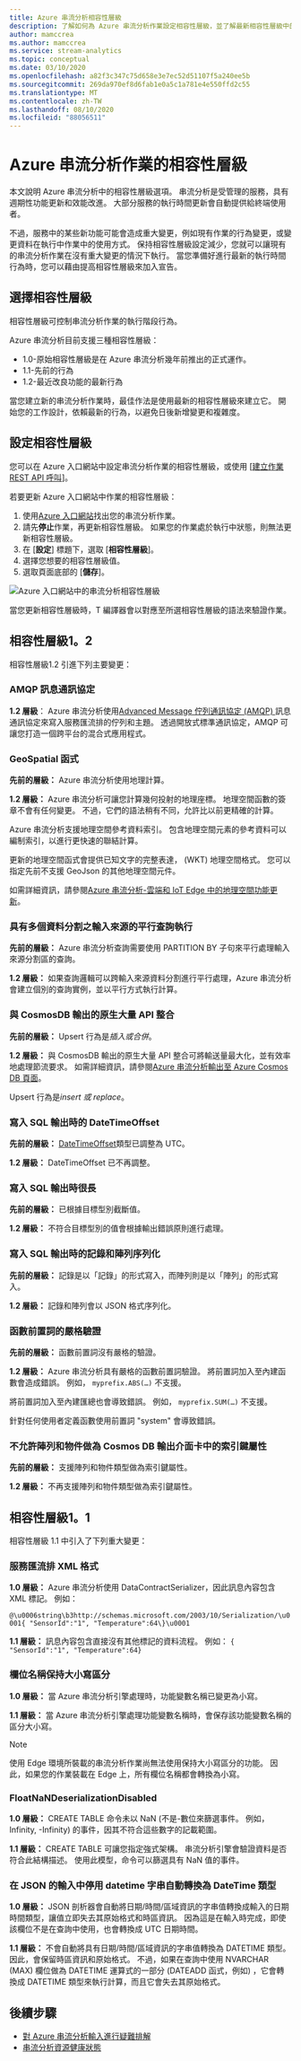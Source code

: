 ```yaml
---
title: Azure 串流分析相容性層級
description: 了解如何為 Azure 串流分析作業設定相容性層級，並了解最新相容性層級中的重大變更
author: mamccrea
ms.author: mamccrea
ms.service: stream-analytics
ms.topic: conceptual
ms.date: 03/10/2020
ms.openlocfilehash: a82f3c347c75d658e3e7ec52d51107f5a240ee5b
ms.sourcegitcommit: 269da970ef8d6fab1e0a5c1a781e4e550ffd2c55
ms.translationtype: MT
ms.contentlocale: zh-TW
ms.lasthandoff: 08/10/2020
ms.locfileid: "88056511"
---
```

# <a name="compatibility-level-for-azure-stream-analytics-jobs"></a>Azure 串流分析作業的相容性層級

本文說明 Azure 串流分析中的相容性層級選項。 串流分析是受管理的服務，具有週期性功能更新和效能改進。 大部分服務的執行時間更新會自動提供給終端使用者。 

不過，服務中的某些新功能可能會造成重大變更，例如現有作業的行為變更，或變更資料在執行中作業中的使用方式。 保持相容性層級設定減少，您就可以讓現有的串流分析作業在沒有重大變更的情況下執行。 當您準備好進行最新的執行時間行為時，您可以藉由提高相容性層級來加入宣告。 

## <a name="choose-a-compatibility-level"></a>選擇相容性層級

相容性層級可控制串流分析作業的執行階段行為。 

Azure 串流分析目前支援三種相容性層級：

* 1.0-原始相容性層級是在 Azure 串流分析幾年前推出的正式運作。
* 1.1-先前的行為
* 1.2-最近改良功能的最新行為

當您建立新的串流分析作業時，最佳作法是使用最新的相容性層級來建立它。 開始您的工作設計，依賴最新的行為，以避免日後新增變更和複雜度。

## <a name="set-the-compatibility-level"></a>設定相容性層級

您可以在 Azure 入口網站中設定串流分析作業的相容性層級，或使用 [[建立作業 REST API 呼叫](/rest/api/streamanalytics/stream-analytics-job)]。

若要更新 Azure 入口網站中作業的相容性層級：

1. 使用[Azure 入口網站](https://portal.azure.com)找出您的串流分析作業。
2. 請先**停止**作業，再更新相容性層級。 如果您的作業處於執行中狀態，則無法更新相容性層級。
3. 在 [**設定**] 標題下，選取 [**相容性層級**]。
4. 選擇您想要的相容性層級值。
5. 選取頁面底部的 [**儲存**]。

![Azure 入口網站中的串流分析相容性層級](media/stream-analytics-compatibility-level/stream-analytics-compatibility.png)

當您更新相容性層級時，T 編譯器會以對應至所選相容性層級的語法來驗證作業。

## <a name="compatibility-level-12"></a>相容性層級1。2

相容性層級1.2 引進下列主要變更：

###  <a name="amqp-messaging-protocol"></a>AMQP 訊息通訊協定

**1.2 層級**： Azure 串流分析使用[Advanced Message 佇列通訊協定 (AMQP) ](../service-bus-messaging/service-bus-amqp-overview.md)訊息通訊協定來寫入服務匯流排的佇列和主題。 透過開放式標準通訊協定，AMQP 可讓您打造一個跨平台的混合式應用程式。

### <a name="geospatial-functions"></a>GeoSpatial 函式

**先前的層級：** Azure 串流分析使用地理計算。

**1.2 層級：** Azure 串流分析可讓您計算幾何投射的地理座標。 地理空間函數的簽章不會有任何變更。 不過，它們的語法稍有不同，允許比以前更精確的計算。

Azure 串流分析支援地理空間參考資料索引。 包含地理空間元素的參考資料可以編制索引，以進行更快速的聯結計算。

更新的地理空間函式會提供已知文字的完整表達， (WKT) 地理空間格式。 您可以指定先前不支援 GeoJson 的其他地理空間元件。

如需詳細資訊，請參閱[Azure 串流分析-雲端和 IoT Edge 中的地理空間功能更新](https://azure.microsoft.com/blog/updates-to-geospatial-functions-in-azure-stream-analytics-cloud-and-iot-edge/)。

### <a name="parallel-query-execution-for-input-sources-with-multiple-partitions"></a>具有多個資料分割之輸入來源的平行查詢執行

**先前的層級：** Azure 串流分析查詢需要使用 PARTITION BY 子句來平行處理輸入來源分割區的查詢。

**1.2 層級：** 如果查詢邏輯可以跨輸入來源資料分割進行平行處理，Azure 串流分析會建立個別的查詢實例，並以平行方式執行計算。

### <a name="native-bulk-api-integration-with-cosmosdb-output"></a>與 CosmosDB 輸出的原生大量 API 整合

**先前的層級：** Upsert 行為是*插入或合併*。

**1.2 層級：** 與 CosmosDB 輸出的原生大量 API 整合可將輸送量最大化，並有效率地處理節流要求。 如需詳細資訊，請參閱[Azure 串流分析輸出至 Azure Cosmos DB 頁面](https://docs.microsoft.com/azure/stream-analytics/stream-analytics-documentdb-output#improved-throughput-with-compatibility-level-12)。

Upsert 行為是*insert 或 replace*。

### <a name="datetimeoffset-when-writing-to-sql-output"></a>寫入 SQL 輸出時的 DateTimeOffset

**先前的層級：** [DateTimeOffset](https://docs.microsoft.com/sql/t-sql/data-types/datetimeoffset-transact-sql?view=sql-server-2017)類型已調整為 UTC。

**1.2 層級：** DateTimeOffset 已不再調整。

### <a name="long-when-writing-to-sql-output"></a>寫入 SQL 輸出時很長

**先前的層級：** 已根據目標型別截斷值。

**1.2 層級：** 不符合目標型別的值會根據輸出錯誤原則進行處理。

### <a name="record-and-array-serialization-when-writing-to-sql-output"></a>寫入 SQL 輸出時的記錄和陣列序列化

**先前的層級：** 記錄是以「記錄」的形式寫入，而陣列則是以「陣列」的形式寫入。

**1.2 層級：** 記錄和陣列會以 JSON 格式序列化。

### <a name="strict-validation-of-prefix-of-functions"></a>函數前置詞的嚴格驗證

**先前的層級：** 函數前置詞沒有嚴格的驗證。

**1.2 層級：** Azure 串流分析具有嚴格的函數前置詞驗證。 將前置詞加入至內建函數會造成錯誤。 例如， `myprefix.ABS(…)` 不支援。

將前置詞加入至內建匯總也會導致錯誤。 例如， `myprefix.SUM(…)` 不支援。

針對任何使用者定義函數使用前置詞 "system" 會導致錯誤。

### <a name="disallow-array-and-object-as-key-properties-in-cosmos-db-output-adapter"></a>不允許陣列和物件做為 Cosmos DB 輸出介面卡中的索引鍵屬性

**先前的層級：** 支援陣列和物件類型做為索引鍵屬性。

**1.2 層級：** 不再支援陣列和物件類型做為索引鍵屬性。

## <a name="compatibility-level-11"></a>相容性層級1。1

相容性層級 1.1 中引入了下列重大變更：

### <a name="service-bus-xml-format"></a>服務匯流排 XML 格式

**1.0 層級：** Azure 串流分析使用 DataContractSerializer，因此訊息內容包含 XML 標記。 例如：

`@\u0006string\b3http://schemas.microsoft.com/2003/10/Serialization/\u0001{ "SensorId":"1", "Temperature":64\}\u0001`

**1.1 層級：** 訊息內容包含直接沒有其他標記的資料流程。 例如： `{ "SensorId":"1", "Temperature":64}`

### <a name="persisting-case-sensitivity-for-field-names"></a>欄位名稱保持大小寫區分

**1.0 層級：** 當 Azure 串流分析引擎處理時，功能變數名稱已變更為小寫。

**1.1 層級：** 當 Azure 串流分析引擎處理功能變數名稱時，會保存該功能變數名稱的區分大小寫。

> [!NOTE]
> 使用 Edge 環境所裝載的串流分析作業尚無法使用保持大小寫區分的功能。 因此，如果您的作業裝載在 Edge 上，所有欄位名稱都會轉換為小寫。

### <a name="floatnandeserializationdisabled"></a>FloatNaNDeserializationDisabled

**1.0 層級：** CREATE TABLE 命令未以 NaN (不是-數位來篩選事件。 例如，Infinity, -Infinity) 的事件，因其不符合這些數字的記載範圍。

**1.1 層級：** CREATE TABLE 可讓您指定強式架構。 串流分析引擎會驗證資料是否符合此結構描述。 使用此模型，命令可以篩選具有 NaN 值的事件。

### <a name="disable-automatic-conversion-of-datetime-strings-to-datetime-type-at-ingress-for-json"></a>在 JSON 的輸入中停用 datetime 字串自動轉換為 DateTime 類型

**1.0 層級：** JSON 剖析器會自動將日期/時間/區域資訊的字串值轉換成輸入的日期時間類型，讓值立即失去其原始格式和時區資訊。 因為這是在輸入時完成，即使該欄位不是在查詢中使用，也會轉換成 UTC 日期時間。

**1.1 層級：** 不會自動將具有日期/時間/區域資訊的字串值轉換為 DATETIME 類型。 因此，會保留時區資訊和原始格式。 不過，如果在查詢中使用 NVARCHAR (MAX) 欄位做為 DATETIME 運算式的一部分 (DATEADD 函式，例如) ，它會轉換成 DATETIME 類型來執行計算，而且它會失去其原始格式。

## <a name="next-steps"></a>後續步驟

* [對 Azure 串流分析輸入進行疑難排解](stream-analytics-troubleshoot-input.md)
* [串流分析資源健康狀態](stream-analytics-resource-health.md)
